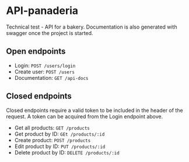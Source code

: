 # API-panaderia
Technical test - API for a bakery. Documentation is also generated with swagger once the project is started.

## Open endpoints
- Login: `POST /users/login`
- Create user: `POST /users`
- Documentation: `GET /api-docs`

## Closed endpoints
Closed endpoints require a valid token to be included in the header of the request. A token can be acquired from the Login endpoint above.

- Get all products: `GET /products`
- Get product by ID: `GEt /products/:id`
- Create product: `POST /products`
- Edit product by ID: `PUT /products/:id`
- Delete product by ID: `DELETE /products/:id`
